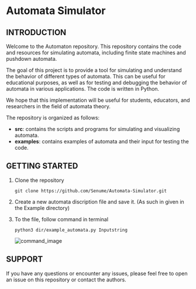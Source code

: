 # **Automata Simulator**
## **INTRODUCTION**

Welcome to the Automaton repository. This repository contains the code and resources for simulating automata, including finite state machines and pushdown automata.

The goal of this project is to provide a tool for simulating and understand the behavior of different types of automata. This can be useful for educational purposes, as well as for testing and debugging the behavior of automata in various applications. The code is written in Python.

We hope that this implementation will be useful for students, educators, and researchers in the field of automata theory.

The repository is organized as follows:

- **src**: contains the scripts and programs for simulating and visualizing automata.
- **examples**: contains examples of automata and their input for testing the code.


## **GETTING STARTED**


1. Clone the repository

    ``` 
    git clone https://github.com/Senume/Automata-Simulator.git
    ```

2. Create a new automata discription file and save it. (As such in given in the Example directory)
3. To the file, follow command in terminal
    ```
    python3 dir/example_automata.py Inputstring
    ```
    ![command_image](https://user-images.githubusercontent.com/101030274/214631497-95fa1234-2484-4266-b64c-15ab54cb7835.png)


## **SUPPORT**

If you have any questions or encounter any issues, please feel free to open an issue on this repository or contact the authors. 
